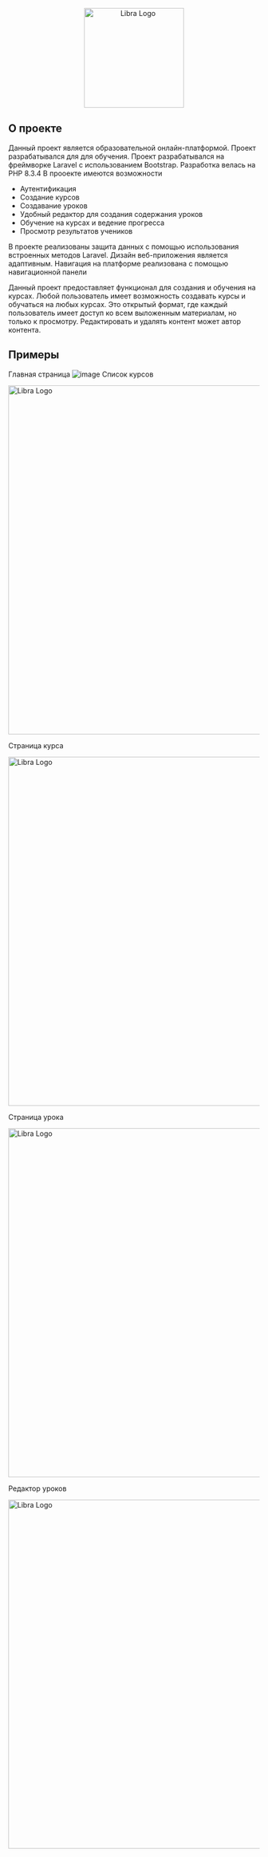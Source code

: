 <p align="center"><a href="https://laravel.com" target="_blank"><img src="https://github.com/xantrareq/Online-educational_platform/blob/master/public/myassets/Frame.svg" width="200" alt="Libra Logo"></a></p>

## О проекте

Данный проект является образовательной онлайн-платформой. Проект разрабатывался для для обучения.
Проект разрабатывался на фреймворке Laravel с использованием Bootstrap.
Разработка велась на PHP 8.3.4
В прооекте имеются возможности
- Аутентификация
- Создание курсов
- Создавание уроков
- Удобный редактор для создания содержания уроков
- Обучение на курсах и ведение прогресса
- Просмотр результатов учеников

В проекте реализованы защита данных с помощью использования встроенных методов Laravel.
Дизайн веб-приложения является адаптивным.
Навигация на платформе реализована с помощью навигационной панели

Данный проект предоставляет функционал для создания и обучения на курсах.
Любой пользователь имеет возможность создавать курсы и обучаться на любых курсах.
Это открытый формат, где каждый пользователь имеет доступ ко всем выложенным материалам, но только к просмотру. Редактировать и удалять контент может автор контента.


## Примеры
Главная страница
![image](https://github.com/xantrareq/Online-educational-Platform/assets/90933432/cd5b8a21-318d-4726-b4ae-1a6f46d49cc8)
Список курсов
<p align="left"><a href="https://laravel.com" target="_blank"><img src="https://github.com/xantrareq/Online-educational-Platform/assets/90933432/a10930c0-8a69-40cb-8849-8d574113a5ab" width="700" alt="Libra Logo"></a></p>
Страница курса
<p align="left"><a href="https://laravel.com" target="_blank"><img src="https://github.com/xantrareq/Online-educational-Platform/assets/90933432/77a77891-65a0-49f9-80cc-fe79203505ee" width="700" alt="Libra Logo"></a></p>
Страница урока
<p align="left"><a href="https://laravel.com" target="_blank"><img src="https://github.com/xantrareq/Online-educational_platform/assets/90933432/cde10004-079e-4743-a46c-2084d72d729a" width="700" alt="Libra Logo"></a></p>
Редактор уроков
<p align="left"><a href="https://laravel.com" target="_blank"><img src="https://github.com/xantrareq/Online-educational_platform/assets/90933432/a0ec49af-b592-4dfd-aef5-38a818221b6c" width="700" alt="Libra Logo"></a></p>

